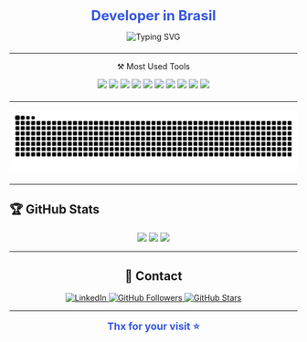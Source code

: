 <p align="center">
  <b style="color:#3556e0; font-size:1.5rem;">Developer in Brasil</b>
</p>

<div align="center" style="margin-bottom: 20px;">
  <img src="https://readme-typing-svg.demolab.com?font=Montserrat&size=24&pause=1000&color=82aaff&center=true&vCenter=true&width=550&lines=What+are+you+looking+for+here%3F;Student+at+SENAI+-+Software+Development;Web+%26+Mobile+Developer;Always+learning+%26+building!;In+love+with+mimilla" alt="Typing SVG" />
</div>

---

<p align="center">⚒️ Most Used Tools

<div align="center" style="margin-bottom: 20px;">
  <img src="https://cdn.jsdelivr.net/gh/devicons/devicon/icons/python/python-plain.svg" width="40" />
  <img src="https://cdn.jsdelivr.net/gh/devicons/devicon/icons/mysql/mysql-original.svg" width="40" />
  <img src="https://cdn.jsdelivr.net/gh/devicons/devicon/icons/php/php-original.svg" width="40" />
  <img src="https://cdn.jsdelivr.net/gh/devicons/devicon/icons/html5/html5-plain.svg" width="40" />
  <img src="https://cdn.jsdelivr.net/gh/devicons/devicon/icons/css3/css3-plain.svg" width="40" />
  <img src="https://cdn.jsdelivr.net/gh/devicons/devicon/icons/javascript/javascript-plain.svg" width="40" />
  <img src="https://cdn.jsdelivr.net/gh/devicons/devicon/icons/git/git-original.svg" width="40" />
  <img src="https://cdn.jsdelivr.net/gh/devicons/devicon/icons/linux/linux-original.svg" width="40" />
  <img src="https://cdn.jsdelivr.net/gh/devicons/devicon/icons/dart/dart-original.svg" width="40" />
  <img src="https://cdn.jsdelivr.net/gh/devicons/devicon/icons/flutter/flutter-original.svg" width="40" />
</div>

---

<div align="center" style="margin-bottom: 20px;">
  <picture>
    <source media="(prefers-color-scheme: dark)" srcset="https://raw.githubusercontent.com/jimmyadmsenior/jimmyadmsenior/output/github-contribution-grid-snake-dark.svg">
    <source media="(prefers-color-scheme: light)" srcset="https://raw.githubusercontent.com/jimmyadmsenior/jimmyadmsenior/output/github-contribution-grid-snake.svg">
    <img align="center" alt="github contribution grid snake animation" src="https://raw.githubusercontent.com/jimmyadmsenior/jimmyadmsenior/output/github-contribution-grid-snake.svg">
  </picture>
</div>

---

## 🏆 GitHub Stats
<div align="center" style="margin-top: 20px;">
<img src="https://github-readme-stats.vercel.app/api?username=miguel-zacharias&theme=blueberry&show_icons=true&hide_border=true&count_private=true"/>
<img src="https://github-readme-stats.vercel.app/api/top-langs/?username=miguel-zacharias&theme=blueberry&show_icons=true&hide_border=true&layout=compact&langs_count=8"/>
<img 
  src="https://streak-stats.demolab.com?user=miguel-zacharias&theme=blueberry&hide_border=true" 
  width="778"
/>



  

---

## 🧷 Contact

<div align="center">

  <a href="https://www.linkedin.com/in/miguelzacharias" target="_blank">
    <img src="https://img.shields.io/badge/LinkedIn-3556E0?style=for-the-badge&logo=linkedin&logoColor=white" height="38" alt="LinkedIn" />
  </a>
  <a href="https://github.com/miguel-zacharias?tab=followers" target="_blank">
    <img src="https://img.shields.io/badge/GitHub-23232b?style=for-the-badge&logo=github&logoColor=white&color=3556E0" height="38" alt="GitHub Followers" />
  </a>
  <a href="https://github.com/miguel-zacharias?tab=repositories&sort=stargazers" target="_blank">
    <img src="https://img.shields.io/badge/Stars-23232b?style=for-the-badge&logo=star&logoColor=yellow&color=55960c" height="38" alt="GitHub Stars" />
  </a>

</div>



---

<div align="center">
  <b style="color:#3556e0; font-size:1.1rem;">Thx for your visit ⭐️</b>
</div>
